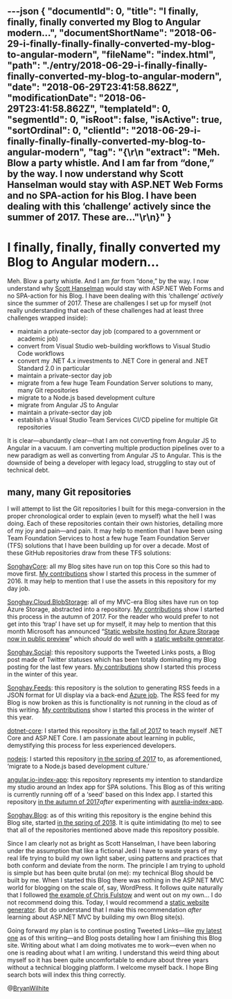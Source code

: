---json
{
  "documentId": 0,
  "title": "I finally, finally, finally converted my Blog to Angular modern…",
  "documentShortName": "2018-06-29-i-finally-finally-finally-converted-my-blog-to-angular-modern",
  "fileName": "index.html",
  "path": "./entry/2018-06-29-i-finally-finally-finally-converted-my-blog-to-angular-modern",
  "date": "2018-06-29T23:41:58.862Z",
  "modificationDate": "2018-06-29T23:41:58.862Z",
  "templateId": 0,
  "segmentId": 0,
  "isRoot": false,
  "isActive": true,
  "sortOrdinal": 0,
  "clientId": "2018-06-29-i-finally-finally-finally-converted-my-blog-to-angular-modern",
  "tag": "{\r\n  \"extract\": \"Meh. Blow a party whistle. And I am far from “done,” by the way. I now understand why Scott Hanselman would stay with ASP.NET Web Forms and no SPA-action for his Blog. I have been dealing with this ‘challenge’ actively since the summer of 2017. These are...\"\r\n}"
}
---

# I finally, finally, finally converted my Blog to Angular modern…

Meh. Blow a party whistle. And I am *far* from “done,” by the way. I now understand why [Scott Hanselman](https://www.hanselman.com/blog/) would stay with ASP.NET Web Forms and no SPA-action for his Blog. I have been dealing with this ‘challenge’ *actively* since the summer of 2017. These are challenges I set up for myself (not really understanding that each of these challenges had at least three challenges wrapped inside):

* maintain a private-sector day job (compared to a government or academic job)
* convert from Visual Studio web-building workflows to Visual Studio Code workflows
* convert my .NET 4.x investments to .NET Core in general and .NET Standard 2.0 in particular
* maintain a private-sector day job
* migrate from a few huge Team Foundation Server solutions to many, many Git repositories
* migrate to a Node.js based development culture
* migrate from Angular JS to Angular
* maintain a private-sector day job
* establish a Visual Studio Team Services CI/CD pipeline for multiple Git repositories

It is clear—abundantly clear—that I am not converting from Angular JS to Angular in a vacuum. I am converting multiple production pipelines over to a new paradigm as well as converting from Angular JS to Angular. This is the downside of being a developer with legacy load, struggling to stay out of technical debt.

## many, many Git repositories

I will attempt to list the Git repositories I built for this mega-conversion in the proper chronological order to explain (even to myself) what the hell I was doing. Each of these repositories contain their own histories, detailing more of my joy and pain—and pain. It may help to mention that I have been using Team Foundation Services to host a few huge Team Foundation Server (TFS) solutions that I have been building up for over a decade. Most of these GitHub repositories draw from these TFS solutions:

[SonghayCore](https://github.com/BryanWilhite/SonghayCore): all my Blog sites have run on top this Core so this had to move first. [My contributions](https://github.com/BryanWilhite/SonghayCore/graphs/contributors) show I started this process in the summer of 2016. It may help to mention that I use the assets in this repository for my day job.

[Songhay.Cloud.BlobStorage](https://github.com/BryanWilhite/Songhay.Cloud.BlobStorage): all of my MVC-era Blog sites have run on top Azure Storage, abstracted into a repository. [My contributions](https://github.com/BryanWilhite/Songhay.Cloud.BlobStorage/graphs/contributors) show I started this process in the autumn of 2017. For the reader who would prefer to not get into this ‘trap’ I have set up for myself, it may help to mention that this month Microsoft has announced “[Static website hosting for Azure Storage now in public preview](https://azure.microsoft.com/en-us/blog/azure-storage-static-web-hosting-public-preview/)” which *should* do well with a [static website generator](https://www.smashingmagazine.com/2015/11/static-website-generators-jekyll-middleman-roots-hugo-review/).

[Songhay.Social](https://github.com/BryanWilhite/Songhay.Social): this repository supports the Tweeted Links posts, a Blog post made of Twitter statuses which has been totally dominating my Blog posting for the last few years. [My contributions](https://github.com/BryanWilhite/Songhay.Social/graphs/contributors) show I started this process in the winter of this year.

[Songhay.Feeds](https://github.com/BryanWilhite/Songhay.Feeds): this repository is the solution to generating RSS feeds in a JSON format for UI display via a back-end [Azure job](https://docs.microsoft.com/en-us/azure/app-service/web-sites-create-web-jobs). The RSS feed for my Blog is now broken as this is functionality is not running in the cloud as of this writing. [My contributions](https://github.com/BryanWilhite/Songhay.Feeds/graphs/contributors) show I started this process in the winter of this year.

[dotnet-core](https://github.com/BryanWilhite/dotnet-core): I started this repository [in the fall of 2017](https://github.com/BryanWilhite/dotnet-core/graphs/contributors) to teach myself .NET Core and ASP.NET Core. I am passionate about learning in public, demystifying this process for less experienced developers.

[nodejs](https://github.com/BryanWilhite/nodejs): I started this repository [in the spring of 2017](https://github.com/BryanWilhite/nodejs/graphs/contributors) to, as aforementioned, ‘migrate to a Node.js based development culture.’

[angular.io-index-app](https://github.com/BryanWilhite/angular.io-index-app): this repository represents my intention to standardize my studio around an Index app for SPA solutions. This Blog as of this writing is currently running off of a ‘seed’ based on this Index app. I started this repository [in the autumn of 2017](https://github.com/BryanWilhite/angular.io-index-app/graphs/contributors)*after* experimenting with [aurelia-index-app](https://github.com/BryanWilhite/aurelia-index-app).

[Songhay.Blog](https://github.com/BryanWilhite/Songhay.Blog): as of this writing this repository is the engine behind this Blog site, started [in the spring of 2018](https://github.com/BryanWilhite/Songhay.Blog/graphs/contributors). It is quite intimidating (to me) to see that all of the repositories mentioned above made this repository possible.

Since I am clearly not as bright as Scott Hanselman, I have been laboring under the assumption that like a fictional Jedi I have to waste years of my real life trying to build my own light saber, using patterns and practices that both conform and deviate from the norm. The principle I am trying to uphold is simple but has been quite brutal (on me): my technical Blog should be built by me. When I started this Blog there was nothing in the ASP.NET MVC world for blogging on the scale of, say, WordPress. It follows quite naturally that I followed [the example of Chris Fulstow](http://songhayblog.azurewebsites.net/blog/entry/replacing-my-nblog-with-a-read-only-angular-js-seed-over-web-api) and went out on my own… I do not recommend doing this. Today, I would recommend a [static website generator](https://www.smashingmagazine.com/2015/11/static-website-generators-jekyll-middleman-roots-hugo-review/). But do understand that I make this recommendation *after* learning about ASP.NET MVC by building my own Blog site(s).

Going forward my plan is to continue posting Tweeted Links—like [my latest one](http://songhayblog.azurewebsites.net/blog/entry/the-2018-front-end-performance-checklist-and-other-tweeted-links) as of this writing—and Blog posts detailing how I am finishing this Blog site. Writing about what I am doing motivates me to work—even when no one is reading about what I am writing. I understand this weird thing about myself so it has been quite uncomfortable to endure about three years without a technical blogging platform. I welcome myself back. I hope Bing search bots will index this thing correctly.

@[BryanWilhite](https://twitter.com/bryanwilhite)
